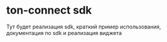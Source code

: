 # ton-connect sdk

Тут будет реализация sdk, краткий пример использования, документация по sdk и реализация виджета

